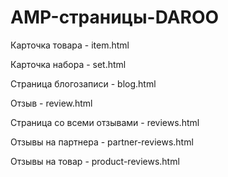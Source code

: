 # AMP-страницы-DAROO

Карточка товара - item.html

Карточка набора - set.html

Страница блогозаписи - blog.html

Отзыв - review.html

Страница со всеми отзывами - reviews.html

Отзывы на партнера - partner-reviews.html

Отзывы на товар - product-reviews.html